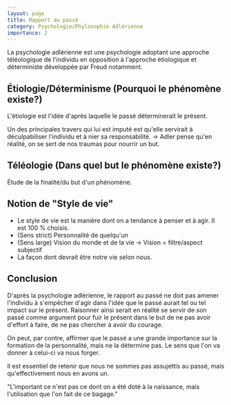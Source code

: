 ```yaml
---
layout: page
title: Rapport au passé
category: Psychologie/Phylosophie Adlérienne
importance: 2
---
```


La psychologie adlérienne est une psychologie adoptant une approche téléologique de l'individu en opposition à l'approche étiologique et déterministe développée par Freud notamment.

## Étiologie/Déterminisme (Pourquoi le phénomène existe?)
L'étiologie est l'idée d'après laquelle le passé déterminerait le présent.

Un des principales travers qui lui est imputé est qu'elle servirait à déculpabiliser l'individu et à nier sa responsabilité. -> Adler pense qu'en réalité, on se sert de nos traumas pour nourrir un but.

## Téléologie (Dans quel but le phénomène existe?)
Étude de la finalité/du but d'un phénomène.

## Notion de "Style de vie"
- Le style de vie est la manière dont on a tendance à penser et à agir. Il est 100 % choisis.
- (Sens strict) Personnalité de quelqu'un
- (Sens large) Vision du monde et de la vie -> Vision = filtre/aspect subjectif
- La façon dont devrait être notre vie selon nous.

## Conclusion
D'après la psychologie adlérienne, le rapport au passé ne doit pas amener l'individu à s'empêcher d'agir dans l'idée que le passé aurait tel ou tel impact sur le présent. Raisonner ainsi serait en réalité se servir de son passé comme argument pour fuir le présent dans le but de ne pas avoir d'effort à faire, de ne pas chercher à avoir du courage.

On peut, par contre, affirmer que le passé a une grande importance sur la formation de la personnalité, mais ne la détermine pas. Le sens que l'on va donner à celui-ci va nous forger.

Il est essentiel de retenir que nous ne sommes pas assujettis au passé, mais qu'effectivement nous en avons un.

"L'important ce n'est pas ce dont on a été doté à la naissance, mais l'utilisation que l'on fait de ce bagage." 
